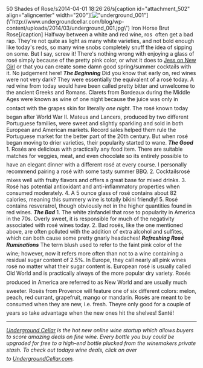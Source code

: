 50 Shades of Rose/s2014-04-01 18:26:26/s[caption id=\"attachment_502\" align=\"aligncenter\" width=\"200\"][![\"underground_001\"](\"http://www.undergroundcellar.com/blog/wp-content/uploads/2014/03/underground_001-200x300.jpg\")](\"http://www.undergroundcellar.com/blog/wp-content/uploads/2014/03/underground_001.jpg\") Iron Horse Brut Rose[/caption] Halfway between a white and red wine, ros	 often get a bad rap. They\'re not quite as light as many white varieties, and not bold enough like today\'s reds, so many wine snobs completely snuff the idea of sipping on some. But I say, screw it! There\'s nothing wrong with enjoying a glass of rosé simply because of the pretty pink color, or what it does to [Jess on New Girl](\"http://www.pinterest.com/pin/400468591836613490/\") or that you can create some damn good spring/summer cocktails with it. No judgement here! ***The Beginning*** Did you know that early on, red wines were not very dark? They were essentially the equivalent of a rosé today. A red wine from today would have been called pretty bitter and unwelcome to the ancient Greeks and Romans. Clarets from Bordeaux during the Middle Ages were known as &#147;wine of one night&#148; because the juice was only in contact with the grape&#146;s skin for literally *one night*. The rosé known today began after World War II. Mateus and Lancers, produced by two different Portuguese families, were sweet and slightly sparkling and sold in both European and American markets. Record sales helped them rule the Portuguese market for the better part of the 20th century. But when rosé began moving to drier varieties, their popularity started to wane. ***The Good*** 1. Rosés are delicious with practically any food item. There are suitable matches for veggies, meat, and even chocolate so it&#146;s entirely possible to have an elegant dinner with a different rosé at every course. I personally recommend pairing a rosé with some tasty summer BBQ. 2. Cocktails&#151;rosé mixes well with fruity flavors and offers a great base for mixed drinks. 3. Rosé has potential antioxidant and anti-inflammatory properties when consumed moderately. 4. A 5 ounce glass of rosé contains about 82 calories, meaning this summery wine is totally bikini friendly! 5. Rosé contains resveratrol, though obviously not in the higher quantities found in red wines. ***The Bad*** 1. The white zinfandel that rose to popularity in America in the 70s. Overly sweet, it is responsible for much of the negativity associated with rosé wines today. 2. Bad rosés, like the one mentioned above, are often polluted with the addition of extra alcohol and sulfites, which can both cause some pretty gnarly headaches! ***Refreshing Rosé Ruminations*** The term &#147;blush&#148; used to refer to the faint pink color of the wine; however, now it refers more often than not to a wine containing a residual sugar content of 2.5%. In Europe, they call nearly all pink wines rosé no matter what their sugar content is. European rosé is usually called &#147;Old World&#148; and is practically always of the more popular dry variety. Rosés produced in America are referred to as &#147;New World&#148; and are usually much sweeter. Rosés from Provence will feature one of six different colors: melon, peach, red currant, grapefruit, mango or mandarin. Rosés are meant to be consumed when they are new, i.e. fresh. They&#146;re only good for a couple of years so take advantage when the new ones hit the shelves! Santé!

____________________________________________________________

 *[Underground Cellar](\"http://www.undergroundcellar.com/?miley21\") is the hot new online wine startup which allows buyers to score amazing deals on fine wine. Every bottle you buy could be upgraded for free to a high-end bottle plucked from the winemakers private stash. To check out today&#146;s wine deals, click on over to [UndergroundCellar.com](\"http://www.undergroundcellar.com/?miley21\").*